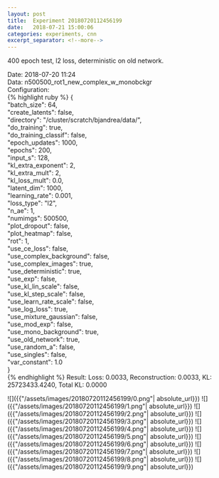 ```yaml
---
layout: post
title:  Experiment 20180720112456199
date:   2018-07-21 15:00:06
categories: experiments, cnn
excerpt_separator: <!--more-->
---
```

400 epoch test, l2 loss, deterministic on old network.  

 <!--more-->
Date: 2018-07-20 11:24  
Data: n500500_rot1_new_complex_w_monobckgr  
Configuration:   
{% highlight ruby %}
{  
    "batch_size": 64,   
    "create_latents": false,   
    "directory": "/cluster/scratch/bjandrea/data/",   
    "do_training": true,   
    "do_training_classif": false,   
    "epoch_updates": 1000,   
    "epochs": 200,   
    "input_s": 128,   
    "kl_extra_exponent": 2,   
    "kl_extra_mult": 2,   
    "kl_loss_mult": 0.0,   
    "latent_dim": 1000,   
    "learning_rate": 0.001,   
    "loss_type": "l2",   
    "n_ae": 1,   
    "numimgs": 500500,   
    "plot_dropout": false,   
    "plot_heatmap": false,   
    "rot": 1,   
    "use_ce_loss": false,   
    "use_complex_background": false,   
    "use_complex_images": true,   
    "use_deterministic": true,   
    "use_exp": false,   
    "use_kl_lin_scale": false,   
    "use_kl_step_scale": false,   
    "use_learn_rate_scale": false,   
    "use_log_loss": true,   
    "use_mixture_gaussian": false,   
    "use_mod_exp": false,   
    "use_mono_background": true,   
    "use_old_network": true,   
    "use_random_a": false,   
    "use_singles": false,   
    "var_constant": 1.0  
}  
{% endhighlight %}
Result: Loss: 0.0033, Reconstruction: 0.0033, KL: 25723433.4240, Total KL: 0.0000  

![]({{"/assets/images/20180720112456199/0.png"| absolute_url}})
![]({{"/assets/images/20180720112456199/1.png"| absolute_url}})
![]({{"/assets/images/20180720112456199/2.png"| absolute_url}})
![]({{"/assets/images/20180720112456199/3.png"| absolute_url}})
![]({{"/assets/images/20180720112456199/4.png"| absolute_url}})
![]({{"/assets/images/20180720112456199/5.png"| absolute_url}})
![]({{"/assets/images/20180720112456199/6.png"| absolute_url}})
![]({{"/assets/images/20180720112456199/7.png"| absolute_url}})
![]({{"/assets/images/20180720112456199/8.png"| absolute_url}})
![]({{"/assets/images/20180720112456199/9.png"| absolute_url}})
